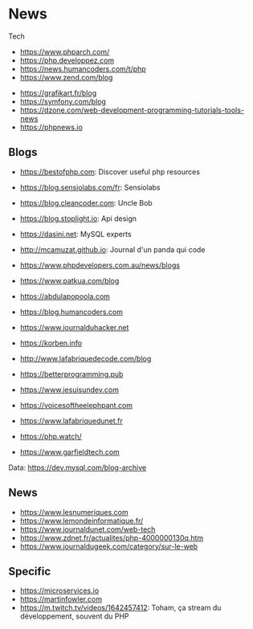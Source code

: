 News
===
Tech  
+ https://www.phparch.com/
+ https://php.developpez.com
+ https://news.humancoders.com/t/php
+ https://www.zend.com/blog

- https://grafikart.fr/blog
- https://symfony.com/blog
- https://dzone.com/web-development-programming-tutorials-tools-news
- https://phpnews.io

Blogs
---
+ https://bestofphp.com: Discover useful php resources
+ https://blog.sensiolabs.com/fr: Sensiolabs
+ https://blog.cleancoder.com: Uncle Bob
+ https://blog.stoplight.io: Api design
+ https://dasini.net: MySQL experts
+ http://mcamuzat.github.io: Journal d'un panda qui code
+ https://www.phpdevelopers.com.au/news/blogs

+ https://www.patkua.com/blog
+ https://abdulapopoola.com
+ https://blog.humancoders.com
+ https://www.journalduhacker.net
+ https://korben.info
+ http://www.lafabriquedecode.com/blog
+ https://betterprogramming.pub
+ https://www.jesuisundev.com
+ https://voicesoftheelephpant.com
+ https://www.lafabriquedunet.fr
+ https://php.watch/
+ https://www.garfieldtech.com

Data: https://dev.mysql.com/blog-archive

News
---
* https://www.lesnumeriques.com
* https://www.lemondeinformatique.fr/
* https://www.journaldunet.com/web-tech
* https://www.zdnet.fr/actualites/php-4000000130q.htm
* https://www.journaldugeek.com/category/sur-le-web

Specific
---
+ https://microservices.io
+ https://martinfowler.com
+ https://m.twitch.tv/videos/1642457412: Toham, ça stream du développement, souvent du PHP

